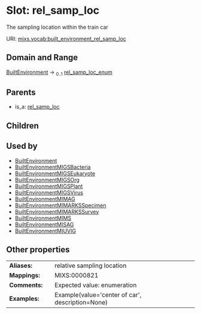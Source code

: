 
# Slot: rel_samp_loc


The sampling location within the train car

URI: [mixs.vocab:built_environment_rel_samp_loc](https://w3id.org/mixs/vocab/built_environment_rel_samp_loc)


## Domain and Range

[BuiltEnvironment](BuiltEnvironment.md) &#8594;  <sub>0..1</sub> [rel_samp_loc_enum](rel_samp_loc_enum.md)

## Parents

 *  is_a: [rel_samp_loc](rel_samp_loc.md)

## Children


## Used by

 * [BuiltEnvironment](BuiltEnvironment.md)
 * [BuiltEnvironmentMIGSBacteria](BuiltEnvironmentMIGSBacteria.md)
 * [BuiltEnvironmentMIGSEukaryote](BuiltEnvironmentMIGSEukaryote.md)
 * [BuiltEnvironmentMIGSOrg](BuiltEnvironmentMIGSOrg.md)
 * [BuiltEnvironmentMIGSPlant](BuiltEnvironmentMIGSPlant.md)
 * [BuiltEnvironmentMIGSVirus](BuiltEnvironmentMIGSVirus.md)
 * [BuiltEnvironmentMIMAG](BuiltEnvironmentMIMAG.md)
 * [BuiltEnvironmentMIMARKSSpecimen](BuiltEnvironmentMIMARKSSpecimen.md)
 * [BuiltEnvironmentMIMARKSSurvey](BuiltEnvironmentMIMARKSSurvey.md)
 * [BuiltEnvironmentMIMS](BuiltEnvironmentMIMS.md)
 * [BuiltEnvironmentMISAG](BuiltEnvironmentMISAG.md)
 * [BuiltEnvironmentMIUVIG](BuiltEnvironmentMIUVIG.md)

## Other properties

|  |  |  |
| --- | --- | --- |
| **Aliases:** | | relative sampling location |
| **Mappings:** | | MIXS:0000821 |
| **Comments:** | | Expected value: enumeration |
| **Examples:** | | Example(value='center of car', description=None) |

